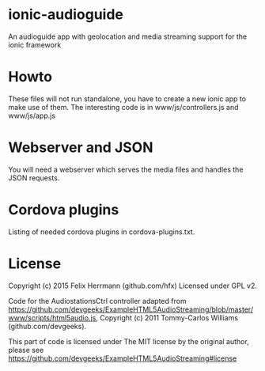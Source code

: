 # ionic-audioguide
An audioguide app with geolocation and media streaming support for the ionic framework

# Howto 
These files will not run standalone, you have to create a new ionic app to make use of them. The interesting code is in www/js/controllers.js and www/js/app.js

# Webserver and JSON
You will need a webserver which serves the media files and handles the JSON requests.

# Cordova plugins
Listing of needed cordova plugins in cordova-plugins.txt.

# License
Copyright (c) 2015 Felix Herrmann (github.com/hfx)
Licensed under GPL v2. 

Code for the AudiostationsCtrl controller adapted from https://github.com/devgeeks/ExampleHTML5AudioStreaming/blob/master/www/scripts/html5audio.js, Copyright (c) 2011 Tommy-Carlos Williams (github.com/devgeeks). 

This part of code is licensed under The MIT license by the original author, please see https://github.com/devgeeks/ExampleHTML5AudioStreaming#license
